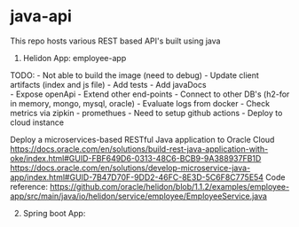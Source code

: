 # java-api
This repo hosts various REST based API's built using java 

1. Helidon App: employee-app

TODO:
    - Not able to build the image (need to debug)
    - Update client artifacts (index and js file)
    - Add tests
    - Add javaDocs  
    - Expose openApi
    - Extend other end-points
    - Connect to other DB's (h2-for in memory, mongo, mysql, oracle)
    - Evaluate logs from docker 
    - Check metrics via zipkin - promethues 
    - Need to setup github actions
    - Deploy to cloud instance

Deploy a microservices-based RESTful Java application to Oracle Cloud
    https://docs.oracle.com/en/solutions/build-rest-java-application-with-oke/index.html#GUID-FBF649D6-0313-48C6-BCB9-9A388937FB1D
    https://docs.oracle.com/en/solutions/develop-microservice-java-app/index.html#GUID-7B47D70F-9DD2-46FC-8E3D-5C6F8C775E54
Code reference:
    https://github.com/oracle/helidon/blob/1.1.2/examples/employee-app/src/main/java/io/helidon/service/employee/EmployeeService.java


2. Spring boot App: <to be created>